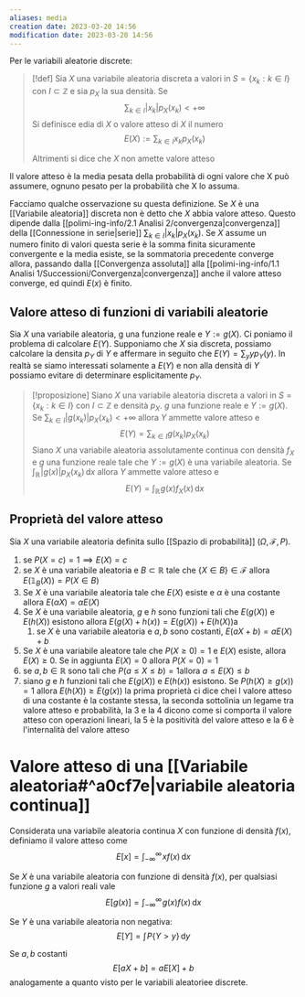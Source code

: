 ```yaml
---
aliases: media
creation date: 2023-03-20 14:56
modification date: 2023-03-20 14:56
---
```


Per le variabili aleatorie discrete:
>[!def]
>Sia $X$ una variabile aleatoria discreta a valori in $S = \left\{ x_{k} : k \in I \right\}$ con $I \subset \mathbb{Z}$ e sia $p_{X}$ la sua densità. Se
> $$
> \sum_{k \in I} |x_{k}|p_{X}(x_{k}) < +\infty
>$$
>Si definisce edia di $X$ o valore atteso di $X$ il numero
> $$
>E(X) := \sum_{k \in I} x_{k}p_{X}(x_{k})
>$$
>
>Altrimenti si dice che $X$ non amette valore atteso

Il valore atteso è la media pesata della probabilità di ogni valore che X può assumere, ognuno pesato per la probabilità che X lo assuma.

Facciamo qualche osservazione su questa definizione. Se $X$ è una [[Variabile aleatoria]] discreta non è detto che $X$ abbia valore atteso. Questo dipende dalla [[polimi-ing-info/2.1 Analisi 2/convergenza|convergenza]] della [[Connessione in serie|serie]] $\sum_{k \in I} |x_{k}|p_{X}(x_{k})$.
Se $X$ assume un numero finito di valori questa serie è la somma finita sicuramente convergente e la media esiste, se la sommatoria precedente converge allora, passando dalla [[Convergenza assoluta]] alla [[polimi-ing-info/1.1 Analisi 1/Successioni/Convergenza|convergenza]] anche il valore atteso converge, ed quindi $E(x)$ è finito.


## Valore atteso di funzioni di variabili aleatorie
Sia $X$ una variabile aleatoria, g una funzione reale e $Y:= g(X)$. Ci poniamo il problema di calcolare $E(Y)$. Supponiamo che $X$ sia discreta, possiamo calcolare la densita $p_{Y}$ di $Y$ e affermare in seguito che $E(Y) = \sum_{y}yp_{Y}(y)$. In realtà se siamo interessati solamente a $E(Y)$ e non alla densità di $Y$ possiamo evitare di determinare esplicitamente $p_{Y}$.

>[!proposizione]
> Siano $X$ una variabile aleatoria discreta a valori in $S = \left\{ x_{k} : k \in I \right\}$ con $I \subset \mathbb{Z}$ e densità $p_{X}$. $g$ una funzione reale e $Y :=g(X)$. Se $\sum_{k \in I}|g(x_{k})|p_{X}(x_{k}) < +\infty$ allora $Y$ ammette valore atteso e
> $$
> E(Y) = \sum_{k \in I}g(x_{k})p_{X}(x_{k})
>$$
>Siano $X$ una variabile aleatoria assolutamente continua con densità $f_{X}$ e $g$ una funzione reale tale che $Y := g(X)$ è una variabile aleatoria. Se $\int _{\mathbb{R}}  \!|g(x)|p_{X}(x_{k}) \, \mathrm{d}x$ allora $Y$ ammette valore atteso e
> $$
> E(Y) = \int _{\mathbb{R}} \!g(x)f_{X}(x) \, \mathrm{d}x 
>$$


## Proprietà del valore atteso
Sia $X$ una variabile aleatoria definita sullo [[Spazio di probabilità]] $(\Omega,\mathcal{F},P)$.
1. se $P(X=c)=1 \implies E(X)=c$ 
2. se $X$ è una variabile aleatoria e $B \subset \mathbb{R}$ tale che $\left\{ X \in B \right\} \in \mathcal{F}$ allora $E(\mathbb{1}_{B}(X)) = P(X \in B)$
3. Se $X$ è una variabile aleatoria tale che $E(X)$ esiste e $\alpha$ è una costante allora $E(\alpha X)=\alpha E(X)$
4. Se $X$ è una variabile aleatoria, $g$ e $h$ sono funzioni tali che $E(g(X))$ e $E(h(X))$ esistono allora $E(g(X)+h(x)) = E(g(X)) + E(h(X))$a
	1. se $X$ è una variabile aleatoria e $a,b$ sono costanti, $E(aX + b) = aE(X) + b$ 
5. Se $X$ è una variabile aleatore tale che $P(X \geq 0) = 1$ e $E(X)$ esiste, allora $E(X) \geq 0$. Se in aggiunta $E(X) = 0$ allora $P(X =0)=1$
6. se $a,b \in \mathbb{R}$ sono tali che $P(a \leq X \leq b) = 1$allora $a \leq E(X) \leq b$
7. siano $g$ e $h$ funzioni tali che $E(g(X))$ e $E(h(x))$ esistono. Se $P(h(X) \geq g(x)) = 1$ allora $E(h(X)) \geq E(g(x))$
la prima proprietà ci dice chei l valore atteso di una costante è la costante stessa, la seconda sottolinia un legame tra valore atteso e probabilità, la 3 e la 4 dicono come si comporta il valore atteso con operazioni lineari, la 5 è la positività del valore atteso e la 6 è l'internalità del valore atteso

# Valore atteso di una [[Variabile aleatoria#^a0cf7e|variabile aleatoria continua]]

Considerata una variabile aleatoria continua $X$ con funzione di densità $f(x)$, definiamo il valore atteso come 
$$ E[x] = \int _{-\infty}^{\infty} \! xf(x) \, \mathrm{d}x  $$

Se $X$ è una variabile aleatoria con funzione di densità $f(x)$, per qualsiasi funzione $g$ a valori reali vale
$$ E[g(x)] = \int _{-\infty}^{\infty} \!g(x)f(x) \, \mathrm{d}x  $$

Se $Y$ è una variabile aleatoria non negativa:
$$ E[Y]= \int   \! P\{ Y > y \}\, \mathrm{d}y  $$

Se $a,b$ costanti
$$ E[aX + b] = aE[X] + b $$
analogamente a quanto visto per le variabili aleatoriee discrete.